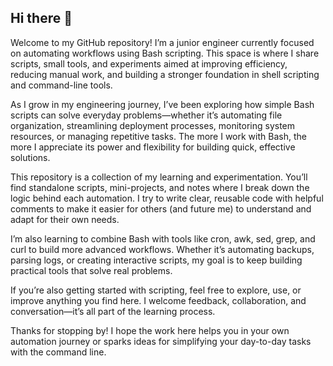 ## Hi there 👋

Welcome to my GitHub repository! I’m a junior engineer currently focused on automating workflows using Bash scripting. This space is where I share scripts, small tools, and experiments aimed at improving efficiency, reducing manual work, and building a stronger foundation in shell scripting and command-line tools.

As I grow in my engineering journey, I’ve been exploring how simple Bash scripts can solve everyday problems—whether it’s automating file organization, streamlining deployment processes, monitoring system resources, or managing repetitive tasks. The more I work with Bash, the more I appreciate its power and flexibility for building quick, effective solutions.

This repository is a collection of my learning and experimentation. You’ll find standalone scripts, mini-projects, and notes where I break down the logic behind each automation. I try to write clear, reusable code with helpful comments to make it easier for others (and future me) to understand and adapt for their own needs.

I’m also learning to combine Bash with tools like cron, awk, sed, grep, and curl to build more advanced workflows. Whether it’s automating backups, parsing logs, or creating interactive scripts, my goal is to keep building practical tools that solve real problems.

If you’re also getting started with scripting, feel free to explore, use, or improve anything you find here. I welcome feedback, collaboration, and conversation—it’s all part of the learning process.

Thanks for stopping by! I hope the work here helps you in your own automation journey or sparks ideas for simplifying your day-to-day tasks with the command line.
